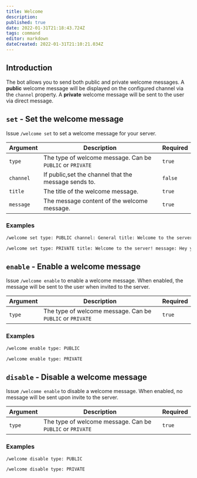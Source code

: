 ```yaml
---
title: Welcome
description: 
published: true
date: 2022-01-31T21:18:43.724Z
tags: command
editor: markdown
dateCreated: 2022-01-31T21:10:21.034Z
---
```


## Introduction

The bot allows you to send both public and private welcome messages. A **public** welcome message will be displayed on the configured channel via the `channel` property. A **private** welcome message will be sent to the user via direct message.

## `set` - Set the welcome message

Issue `/welcome set` to set a welcome message for your server. 

| Argument | Description | Required |
|----------|-------------|----------|
| `type` | The type of welcome message. Can be `PUBLIC` or `PRIVATE` | `true` |
| `channel` | If public,set the channel that the message sends to. | `false` |
| `title` | The title of the welcome message. | `true` |
| `message` | The message content of the welcome message. | `true` |

### Examples

``` bash
/welcome set type: PUBLIC channel: General title: Welcome to the server! message: Hey you! Welcome to the server. I hope you enjoy your stay!

/welcome set type: PRIVATE title: Welcome to the server! message: Hey you! Welcome to the server. I hope you enjoy your stay!
```

## `enable` - Enable a welcome message

Issue `/welcome enable` to enable a welcome message. When enabled, the message will be sent to the user when invited to the server.

| Argument | Description | Required |
|----------|-------------|----------|
| `type` | The type of welcome message. Can be `PUBLIC` or `PRIVATE` | `true` |

### Examples

``` bash
/welcome enable type: PUBLIC

/welcome enable type: PRIVATE
```

## `disable` - Disable a welcome message

Issue `/welcome enable` to disable a welcome message. When enabled, no message will be sent upon invite to the server.

| Argument | Description | Required |
|----------|-------------|----------|
| `type` | The type of welcome message. Can be `PUBLIC` or `PRIVATE` | `true` |

### Examples

``` bash
/welcome disable type: PUBLIC

/welcome disable type: PRIVATE
```
